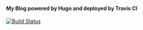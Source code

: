 #### My Blog powered by Hugo and deployed by Travis CI

[![Build Status](https://travis-ci.org/rabit/rabit.github.io.svg?branch=hugo-code)](https://travis-ci.org/rabit/rabit.github.io)


